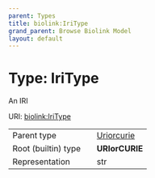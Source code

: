 ```yaml
---
parent: Types
title: biolink:IriType
grand_parent: Browse Biolink Model
layout: default
---
```


# Type: IriType


An IRI

URI: [biolink:IriType](https://w3id.org/biolink/vocab/IriType)

|  |  |  |
| --- | --- | --- |
| Parent type | | [Uriorcurie](Uriorcurie.md) |
| Root (builtin) type | | **URIorCURIE** |
| Representation | | str |
